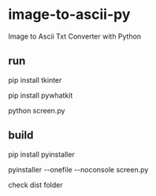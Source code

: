 # image-to-ascii-py
Image to Ascii Txt Converter with Python

## run 
pip install tkinter

pip install pywhatkit

python screen.py

## build
pip install pyinstaller

pyinstaller --onefile --noconsole screen.py

check dist folder
